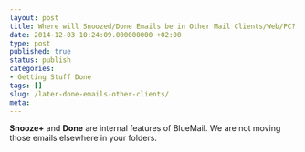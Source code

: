 ```yaml
---
layout: post
title: Where will Snoozed/Done Emails be in Other Mail Clients/Web/PC?
date: 2014-12-03 10:24:09.000000000 +02:00
type: post
published: true
status: publish
categories:
- Getting Stuff Done
tags: []
slug: /later-done-emails-other-clients/
meta:
---
```


**Snooze+** and **Done** are internal features of BlueMail. We are not moving those emails elsewhere in your folders.

